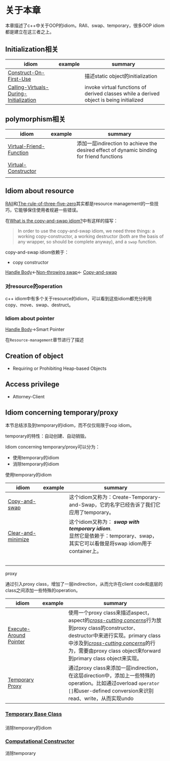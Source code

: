# 关于本章

本章描述了c++中关于OOP的idiom。RAII、swap、temporary，很多OOP idiom都是建立在这三者之上。

## Initialization相关



| idiom                                                        | example | summary                                                      |
| ------------------------------------------------------------ | ------- | ------------------------------------------------------------ |
| [Construct-On-First-Use](./Construct-On-First-Use/Construct-On-First-Use.md) |         | 描述static object的initialization                            |
| [Calling-Virtuals-During-Initialization](./Calling-Virtuals-During-Initialization/Calling-Virtuals-During-Initialization.md) |         | invoke virtual functions of derived classes while a derived object is being initialized |



## polymorphism相关



| idiom                                                        | example | summary                                                      |
| ------------------------------------------------------------ | ------- | ------------------------------------------------------------ |
| [Virtual-Friend-Function](./Virtual-Friend-Function/Virtual-Friend-Function.md) |         | 添加一层indirection to achieve the desired effect of dynamic binding for friend functions |
| [Virtual-Constructor](./Virtual-Constructor/Virtual-Constructor.md) |         |                                                              |
|                                                              |         |                                                              |





## Idiom about resource

[RAII](./RAII/RAII.md)和[The-rule-of-three-five-zero](./The-rule-of-three-five-zero/The-rule-of-three-five-zero.md)其实都是resource management的一些技巧，它能够保住使用者规避一些错误。

在[What is the copy-and-swap idiom?](https://stackoverflow.com/questions/3279543/what-is-the-copy-and-swap-idiom)中有这样的描写：

> In order to use the copy-and-swap idiom, we need three things: a working copy-constructor, a working destructor (both are the basis of any wrapper, so should be complete anyway), and a `swap` function.

copy-and-swap idiom依赖于：

- copy constructor

[Handle Body](https://en.wikibooks.org/wiki/More_C%2B%2B_Idioms/Handle_Body)<-[Non-throwing swap](https://en.wikibooks.org/wiki/More_C%2B%2B_Idioms/Non-throwing_swap)<- [Copy-and-swap](https://en.wikibooks.org/wiki/More_C%2B%2B_Idioms/Copy-and-swap) 





### 对resource的operation

c++ idiom中有多个关于resource的idiom，可以看到这些idiom都充分利用copy、move、swap、destruct。



### Idiom about pointer

[Handle Body](https://en.wikibooks.org/wiki/More_C%2B%2B_Idioms/Handle_Body)->Smart Pointer 

在`Resource-management`章节进行了描述

## Creation of object

- Requiring or Prohibiting Heap-based Objects

## Access privilege

- Attorney-Client





## Idiom concerning temporary/proxy

本节总结涉及到temporary的idiom，而不仅仅局限于oop idiom。

temporary的特性：自动创建、自动销毁。

Idiom concerning temporary/proxy可以分为：

- 使用temporary的idiom
- 消除temporary的idiom

使用temporary的idiom

| idiom                                                        | example | summary                                                      |
| ------------------------------------------------------------ | ------- | ------------------------------------------------------------ |
| [Copy-and-swap](https://en.wikibooks.org/wiki/More_C%2B%2B_Idioms/Copy-and-swap) |         | 这个idiom又称为：Create-Temporary-and-Swap，它的名字已经告诉了我们它应用了temporary。 |
| [Clear-and-minimize](https://en.wikibooks.org/wiki/More_C%2B%2B_Idioms/Clear-and-minimize) |         | 这个idiom又称为： ***swap with temporary idiom***. <br> 显然它是依赖于：temporary、swap，其实它可以看做是将swap idiom用于container上。 |
|                                                              |         |                                                              |
|                                                              |         |                                                              |
|                                                              |         |                                                              |
|                                                              |         |                                                              |
|                                                              |         |                                                              |



proxy 

通过引入proxy class，增加了一层indirection，从而允许在client code和底层的class之间添加一些特殊的operation。

| idiom                                                        | example | summary                                                      |
| ------------------------------------------------------------ | ------- | ------------------------------------------------------------ |
| [Execute-Around Pointer](https://en.wikibooks.org/wiki/More_C%2B%2B_Idioms/Execute-Around_Pointer) |         | 使用一个proxy class来描述aspect，aspect的[*cross-cutting concerns*](https://en.wikipedia.org/wiki/Aspect-oriented_programming)行为放到proxy class的constructor、destructor中来进行实现。primary class中涉及到[*cross-cutting concerns*](https://en.wikipedia.org/wiki/Aspect-oriented_programming)的行为，需要由proxy class object来forward到primary class object来实现。 |
| [Temporary Proxy](https://en.wikibooks.org/wiki/More_C%2B%2B_Idioms/Temporary_Proxy) |         | 通过proxy class来添加一层indirection，在这层direction中，添加上一些特殊的operation。比如通过overload `operator []`和user-defined conversion来识别read、write，从而实现undo |



### 





### [Temporary Base Class](https://en.wikibooks.org/wiki/More_C%2B%2B_Idioms/Temporary_Base_Class)



### 

消除temporary的idiom

### [Computational Constructor](https://en.wikibooks.org/wiki/More_C%2B%2B_Idioms/Computational_Constructor)

消除temporary



